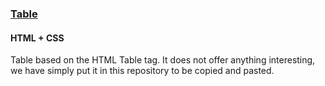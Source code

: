 ### [Table](components/Table)
#### HTML + CSS

Table based on the HTML Table tag. It does not offer anything interesting, we have simply put it in this repository to be copied and pasted.